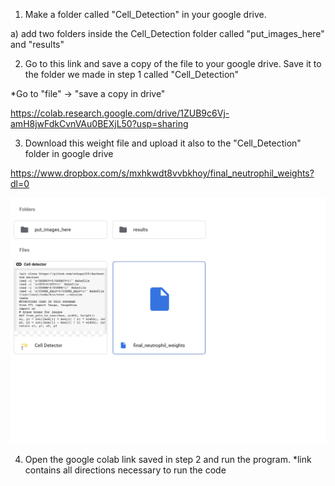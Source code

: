 1. Make a folder called "Cell_Detection" in your google drive. 

  a) add two folders inside the Cell_Detection folder called "put_images_here" and "results"
  
2. Go to this link and save a copy of the file to your google drive. Save it to the folder 
we made in step 1 called "Cell_Detection" 

  *Go to "file" -> "save a copy in drive"
  
https://colab.research.google.com/drive/1ZUB9c6Vj-amH8jwFdkCvnVAu0BEXjL50?usp=sharing

3. Download this weight file and upload it also to the "Cell_Detection" folder in google drive 

https://www.dropbox.com/s/mxhkwdt8vvbkhoy/final_neutrophil_weights?dl=0
  
![alt text](https://github.com/sthapa320/darknet/blob/master/data/setup.png)

4. Open the google colab link saved in step 2 and run the program.
  *link contains all directions necessary to run the code
